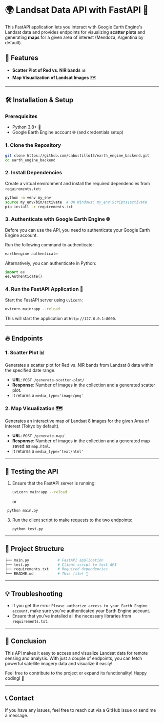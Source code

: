# 🌍 Landsat Data API with FastAPI 🚀

This FastAPI application lets you interact with Google Earth Engine's Landsat data and provides endpoints for visualizing **scatter plots** and generating **maps** for a given area of interest (Mendoza, Argentina by default).

## 🌟 Features

- **Scatter Plot of Red vs. NIR bands** 📊
- **Map Visualization of Landsat Images** 🗺️

---

## 🛠️ Installation & Setup

### Prerequisites

- Python 3.8+ 🐍
- Google Earth Engine account 🌐 (and credentials setup)

### 1. Clone the Repository

```bash
git clone https://github.com/cabustillo13/earth_engine_backend.git
cd earth_engine_backend
```

### 2. Install Dependencies

Create a virtual environment and install the required dependencies from `requirements.txt`:

```bash
python -m venv my_env
source my_env/bin/activate  # On Windows: my_env\Scripts\activate
pip install -r requirements.txt
```

### 3. Authenticate with Google Earth Engine 🌐

Before you can use the API, you need to authenticate your Google Earth Engine account.

Run the following command to authenticate:

```bash
earthengine authenticate
```

Alternatively, you can authenticate in Python:

```python
import ee
ee.Authenticate()
```

### 4. Run the FastAPI Application 🚀

Start the FastAPI server using `uvicorn`:

```bash
uvicorn main:app --reload
```

This will start the application at `http://127.0.0.1:8000`.

---

## 🔥 Endpoints

### 1. **Scatter Plot** 📊

Generates a scatter plot for Red vs. NIR bands from Landsat 8 data within the specified date range.

- **URL**: `POST /generate-scatter-plot/`
- **Response**: Number of images in the collection and a generated scatter plot.
- It returns a `media_type='image/png'`

### 2. **Map Visualization** 🗺️

Generates an interactive map of Landsat 8 images for the given Area of Interest (Tokyo by default).

- **URL**: `POST /generate-map/`
- **Response**: Number of images in the collection and a generated map saved as `map.html`.
- It returns a `media_type='text/html'`

---

## 🧪 Testing the API

1. Ensure that the FastAPI server is running:
   ```bash
   uvicorn main:app --reload
   ```

   or

  ```python
   python main.py
   ```

3. Run the client script to make requests to the two endpoints:
   ```bash
   python test.py
   ```

---

## 📂 Project Structure

```bash
├── main.py             # FastAPI application
├── test.py             # Client script to test API
├── requirements.txt    # Required dependencies
└── README.md           # This file! 📄
```

---

## 💡 Troubleshooting

- If you get the error `Please authorize access to your Earth Engine account`, make sure you’ve authenticated your Earth Engine account.
- Ensure that you’ve installed all the necessary libraries from `requirements.txt`.

---

## 🎉 Conclusion

This API makes it easy to access and visualize Landsat data for remote sensing and analysis. With just a couple of endpoints, you can fetch powerful satellite imagery data and visualize it easily!

Feel free to contribute to the project or expand its functionality! Happy coding! 🚀

---

## 📞 Contact

If you have any issues, feel free to reach out via a GitHub issue or send me a message.
